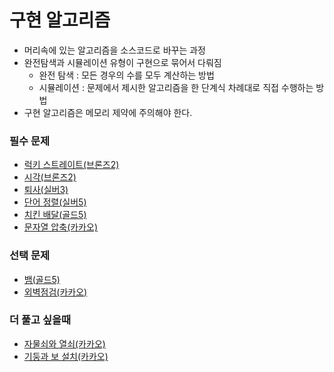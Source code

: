 # 구현 알고리즘
- 머리속에 있는 알고리즘을 소스코드로 바꾸는 과정
- 완전탐색과 시뮬레이션 유형이 구현으로 묶어서 다뤄짐
  * 완전 탐색 : 모든 경우의 수를 모두 계산하는 방법
  * 시뮬레이션 : 문제에서 제시한 알고리즘을 한 단계식 차례대로 직접 수행하는 방법  
- 구현 알고리즘은 메모리 제약에 주의해야 한다.

### 필수 문제
- [럭키 스트레이트(브론즈2)](https://www.acmicpc.net/problem/18406 "백준")
- [시각(브론즈2)](https://www.acmicpc.net/problem/18312 "백준")
- [퇴사(실버3)](https://www.acmicpc.net/problem/18312 "백준")
- [단어 정렬(실버5)](https://www.acmicpc.net/problem/1181 "백준")
- [치킨 배달(골드5)](https://www.acmicpc.net/problem/15686 "백준")
- [문자열 압축(카카오)](https://programmers.co.kr/learn/courses/30/lessons/60057?language=java "프로그래머스")


### 선택 문제
- [뱀(골드5)](https://www.acmicpc.net/problem/3190 "백준")
- [외벽점검(카카오)](https://programmers.co.kr/learn/courses/30/lessons/60062?language=java "프로그래머스")



### 더 풀고 싶을때

- [자물쇠와 열쇠(카카오)](https://programmers.co.kr/learn/courses/30/lessons/60059 "프로그래머스")
- [기둥과 보 설치(카카오)](https://programmers.co.kr/learn/courses/30/lessons/60061 "프로그래머스")

